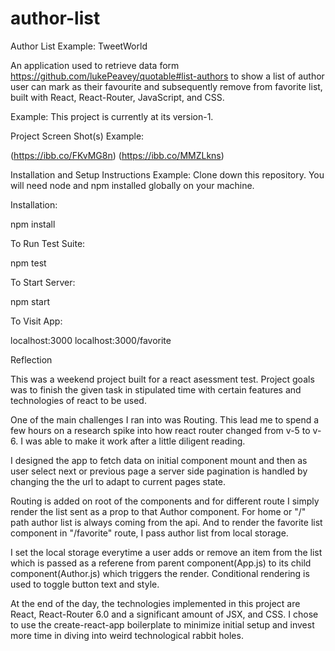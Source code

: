 # author-list

Author List
Example:
TweetWorld

An application used to retrieve data form https://github.com/lukePeavey/quotable#list-authors to show a list of author user can mark as their favourite and subsequently remove from favorite list, built with React, React-Router, JavaScript, and CSS.

Example:
This project is currently at its version-1.

Project Screen Shot(s)
Example:

(https://ibb.co/FKvMG8n)
(https://ibb.co/MMZLkns)

Installation and Setup Instructions
Example:
Clone down this repository. You will need node and npm installed globally on your machine.

Installation:

npm install

To Run Test Suite:

npm test

To Start Server:

npm start

To Visit App:

localhost:3000
localhost:3000/favorite

Reflection

This was a weekend project built for a react asessment test. Project goals was to finish the given task in stipulated time with certain features and technologies of react to be used.

One of the main challenges I ran into was Routing. This lead me to spend a few hours on a research spike into how react router changed from v-5 to v-6. I was able to make it work after a little diligent reading.

I designed the app to fetch data on initial component mount and then as user select next or previous page a server side pagination is handled by changing the the url to adapt to current pages state.

Routing is added on root of the components and for different route I simply render the list sent as a prop to that Author component. For home or "/" path author list is always coming from the api. And to render the favorite list component in "/favorite" route, I pass author list from local storage.

I set the local storage everytime a user adds or remove an item from the list which is passed as a referene from parent component(App.js) to its child component(Author.js) which triggers the render. Conditional rendering is used to toggle button text and style.

At the end of the day, the technologies implemented in this project are React, React-Router 6.0 and a significant amount of JSX, and CSS. I chose to use the create-react-app boilerplate to minimize initial setup and invest more time in diving into weird technological rabbit holes.
